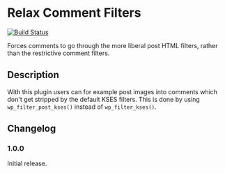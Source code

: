# Relax Comment Filters

[![Build Status](https://travis-ci.org/wearerequired/relax-comment-filters.svg?branch=master)](https://travis-ci.org/wearerequired/relax-comment-filters)

Forces comments to go through the more liberal post HTML filters, rather than the restrictive comment filters.

## Description

With this plugin users can for example post images into comments which don't get stripped by the default KSES filters. This is done by using `wp_filter_post_kses()` instead of `wp_filter_kses()`.

## Changelog

### 1.0.0

Initial release.
